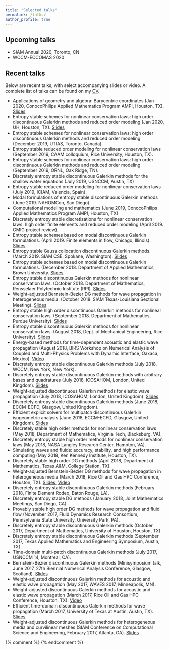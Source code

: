 ```yaml
---
title: "Selected talks"
permalink: /talks/
author_profile: true
---
```


## Upcoming talks

* SIAM Annual 2020, Toronto, CN
* WCCM-ECCOMAS 2020

## Recent talks

Below are recent talks, with select accompanying slides or video. A complete list of talks can be found on my [CV](../files/jcv.pdf).

* Applications of geometry and algebra:  Barycentric coordinates (Jan 2020, ConocoPhilips Applied Mathematics Program AMP!, Houston, TX). [Slides](../files/amp2020.pdf)
* Entropy stable schemes for nonlinear conservation laws: high order discontinuous Galerkin methods and reduced order modeling (Jan 2020, UH, Houston, TX). [Slides](../files/uh2020.pdf)
* Entropy stable schemes for nonlinear conservation laws: high order discontinuous Galerkin methods and reduced order modeling (December 2019, UTIAS, Toronto, Canada).
* Entropy stable reduced order modeling for nonlinear conservation laws (September 2019, CAAM colloquium, Rice University, Houston, TX).
* Entropy stable schemes for nonlinear conservation laws: high order discontinuous Galerkin methods and reduced order modeling (September 2019, ORNL, Oak Ridge, TN).
* Discretely entropy stable discontinuous Galerkin methods for the shallow water equations (July 2019, USNCCM, Austin, TX)
* Entropy stable reduced order modeling for nonlinear conservation laws (July 2019, ICIAM, Valencia, Spain).
* Modal formulations of entropy stable discontinuous Galerkin methods (June 2019. NAHOMCon, San Diego). 
* Computational modeling and mathematics (June 2019, ConocoPhilips Applied Mathematics Program AMP!, Houston, TX)
* Discretely entropy stable discretizations for nonlinear conservation laws: high order finite elements and reduced order modeling (April 2019. GMIG project review). 
* Entropy stable schemes based on modal discontinuous Galerkin formulations. (April 2019. Finite elements in flow, Chicago, Illinois). [Slides](../files/esdg_fef_2019.pdf)
* Entropy stable Gauss collocation discontinuous Galerkin methods. (March 2019. SIAM CSE, Spokane, Washington). [Slides](../files/esdg_cse_2019.pdf)
* Entropy stable schemes based on modal discontinuous Galerkin formulations. (December 2018. Department of Applied Mathematics, Brown University. [Slides](../files/esdg_brown_2018.pdf) 
* Entropy stable discontinuous Galerkin methods for nonlinear conservation laws. (October 2018. Department of Mathematics, Rensselaer Polytechnic Institute (RPI). [Slides](../files/esdg_rpi_2018.pdf) 
* Weight-adjusted Bernstein-Bezier DG methods for wave propagation in heterogeneous media. (October 2018. SIAM Texas-Louisiana Sectional Meeting). [Slides](../files/bbwadg_siam_latx_2018.pdf) 
* Entropy stable high order discontinuous Galerkin methods for nonlinear conservation laws. (September 2018. Department of Mathematics, Purdue University). [Slides](../files/esdg_purdue_2018.pdf)
* Entropy stable discontinuous Galerkin methods for nonlinear conservation laws. (August 2018, Dept. of Mechanical Engineering, Rice University).  [Slides](../files/esdg_mech_rice_2018.pdf)
* Energy-based methods for time-dependent acoustic and elastic wave propagation (August 2018, BIRS Workshop on Numerical Analysis of Coupled and Multi-Physics Problems with Dynamic
Interface, Oaxaca, Mexico).  [Video](https://www.birs.ca/events/2018/5-day-workshops/18w5077/videos/watch/201808021447-Chan.html)
* Discretely entropy stable discontinuous Galerkin methods (July 2018, WCCM, New York, New York).
* Discretely entropy stable discontinuous Galerkin methods with arbitrary bases and quadratures (July 2018, ICOSAHOM, London, United Kingdom).  [Slides](../files/esdg_icosahom_london_2018.pdf)
* Weight-adjusted discontinuous Galerkin methods for elastic wave propagation (July 2018, ICOSAHOM, London, United Kingdom).  [Slides](../files/elas_icosahom_london_2018.pdf)
* Discretely entropy stable discontinuous Galerkin methods (June 2018, ECCM-ECFD, Glasgow, United Kingdom).
* Efficient explicit solvers for multipatch discontinuous Galerkin isogeometric analysis (June 2018, ECCM-ECFD, Glasgow, United Kingdom).  [Slides](../files/iga_eccm_glasgow_2018.pdf)
* Discretely stable high order methods for nonlinear conservation laws (May 2018, Department of Mathematics, Virginia Tech, Blacksburg, VA).
* Discretely entropy stable high order methods for nonlinear conservation laws (May 2018, NASA Langley Research Center, Hampton, VA).
* Simulating waves and fluids: accuracy, stability, and high performance computing (May 2018, Ken Kennedy Institute, Houston, TX).
* Discretely stable high order DG methods (April 2018, Department of Mathematics, Texas A&M, College Station, TX).
* Weight-adjusted Bernstein-Bezier DG methods for wave propagation in heterogeneous media (March 2018, Rice Oil and Gas HPC Conference, Houston, TX).  [Slides](../files/bbwadg_oghpc_rice_2018.pdf), [Video](https://www.youtube.com/watch?v=349Fwix41aM&list=PLcsG4X8Zn_UAHEsQBCOFwtePRIcZSLBug&index=2)
* Discretely entropy stable discontinuous Galerkin methods (February 2018, Finite Element Rodeo, Baton Rouge, LA).
* Discretely entropy stable DG methods (January 2018, Joint Mathematics Meetings, San Diego, CA).
* Provably stable high order DG methods for wave propagation and fluid flow (November 2017, Fluid Dynamics Research Consortium, Pennsylvania State University, University Park, PA).
* Discretely entropy stable discontinuous Galerkin methods (October 2017, Department of Mathematics, University of Houston, Houston, TX)
* Discretely entropy stable discontinuous Galerkin methods (September 2017, Texas Applied Mathematics and Engineering Symposium, Austin, TX)
* Time-domain multi-patch discontinuous Galerkin methods (July 2017, USNCCM 14, Montreal, CA).
* Bernstein-Bezier discontinuous Galerkin methods (Minisymposium talk, June 2017, 27th Biennial Numerical Analysis Conference, Glasgow, Scotland).  [Slides](../files/bbdg_naconf_glasgow_2017.pdf)
* Weight-adjusted discontinuous Galerkin methods for acoustic and elastic wave propagation (May 2017, WAVES 2017, Minneapolis, MN).
* Weight-adjusted discontinuous Galerkin methods for acoustic and elastic wave propagation (March 2017, Rice Oil and Gas HPC Conference, Houston, TX).  [Video](https://www.youtube.com/watch?v=D0vaeuS6MhM)
* Efficient time-domain discontinuous Galerkin methods for wave propagation (March 2017, University of Texas at Austin, Austin, TX).  [Slides](../files/wadg_ices_ut_2017.pdf)
* Weight-adjusted discontinuous Galerkin methods for heterogeneous media and curvilinear meshes (SIAM Conference on Computational Science and Engineering, February 2017, Atlanta, GA).  [Slides](../files/wadg_cse_atlanta_2017.pdf)

{% comment %} 
{% endcomment %}
